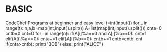 # BASIC
CodeChef Programs at beginner and easy level
t=int(input())
for _ in range(t):
    n,a,b=map(int,input().split())
    A=list(map(int,input().split()))
    cnta=0
    cntb=0
    cnt=0
    for i in range(n):
        if(A[i]%a==0 and A[i]%b==0):
            cnt=1
        elif(A[i]%a==0):
            cnta+=1
        elif(A[i]%b==0):
            cntb+=1
    cntb=cntb-cnt
    if(cnta>cntb):
        print("BOB")
    else:
        print("ALICE")
